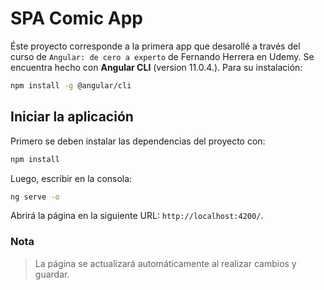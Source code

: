 # SPA Comic App

Éste proyecto corresponde a la primera app que desarollé a través del curso de `Angular: de cero a experto` de Fernando Herrera en Udemy. Se encuentra hecho con **Angular CLI** (version 11.0.4.). Para su instalación:
```bash
npm install -g @angular/cli
```

## Iniciar la aplicación

Primero se deben instalar las dependencias del proyecto con:

```bash
npm install
```

Luego, escribir en la consola:

```bash
ng serve -o
```

Abrirá la página en la siguiente URL: `http://localhost:4200/`.

### Nota

> La página se actualizará automáticamente al realizar cambios y guardar.
